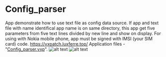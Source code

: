 # Config_parser
App demonstrate how to use text file as config data source. If app and text file with name identifical app name is on same directory, this app get five parameters from five text lines divided by new line and show on display.
For using with Nokia mobile phone, app must be signed with IMSI (your SIM card) code.
https://vxpatch.luxferre.top/
Application files - "[Config_parser.vxp](https://github.com/RDZDX/config_parser/blob/main/Config_parser.vxp?raw=true)".
![alt text](https://rdzdx.github.io/config_parser/picture.jpg)
![alt text](https://rdzdx.github.io/config_parser/picture1.jpg)

